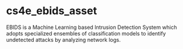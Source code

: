 # cs4e_ebids_asset
EBIDS is a Machine Learning based Intrusion Detection System which adopts specialized ensembles of classification models to identify undetected attacks by analyzing network logs.
